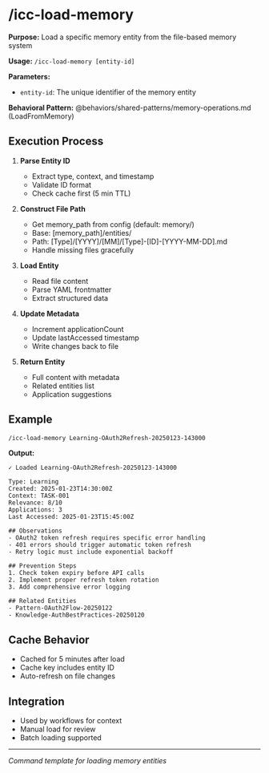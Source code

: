 # /icc-load-memory

**Purpose:** Load a specific memory entity from the file-based memory system

**Usage:** `/icc-load-memory [entity-id]`

**Parameters:**
- `entity-id`: The unique identifier of the memory entity

**Behavioral Pattern:** @behaviors/shared-patterns/memory-operations.md (LoadFromMemory)

## Execution Process

1. **Parse Entity ID**
   - Extract type, context, and timestamp
   - Validate ID format
   - Check cache first (5 min TTL)

2. **Construct File Path**
   - Get memory_path from config (default: memory/)
   - Base: [memory_path]/entities/
   - Path: [Type]/[YYYY]/[MM]/[Type]-[ID]-[YYYY-MM-DD].md
   - Handle missing files gracefully

3. **Load Entity**
   - Read file content
   - Parse YAML frontmatter
   - Extract structured data

4. **Update Metadata**
   - Increment applicationCount
   - Update lastAccessed timestamp
   - Write changes back to file

5. **Return Entity**
   - Full content with metadata
   - Related entities list
   - Application suggestions

## Example

```bash
/icc-load-memory Learning-OAuth2Refresh-20250123-143000
```

**Output:**
```
✓ Loaded Learning-OAuth2Refresh-20250123-143000

Type: Learning
Created: 2025-01-23T14:30:00Z
Context: TASK-001
Relevance: 8/10
Applications: 3
Last Accessed: 2025-01-23T15:45:00Z

## Observations
- OAuth2 token refresh requires specific error handling
- 401 errors should trigger automatic token refresh
- Retry logic must include exponential backoff

## Prevention Steps
1. Check token expiry before API calls
2. Implement proper refresh token rotation
3. Add comprehensive error logging

## Related Entities
- Pattern-OAuth2Flow-20250122
- Knowledge-AuthBestPractices-20250120
```

## Cache Behavior
- Cached for 5 minutes after load
- Cache key includes entity ID
- Auto-refresh on file changes

## Integration
- Used by workflows for context
- Manual load for review
- Batch loading supported

---
*Command template for loading memory entities*
